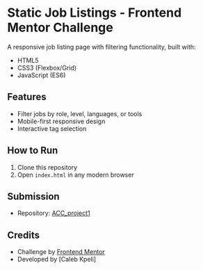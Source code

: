# Static Job Listings - Frontend Mentor Challenge

A responsive job listing page with filtering functionality, built with:

- HTML5
- CSS3 (Flexbox/Grid)
- JavaScript (ES6)

## Features
- Filter jobs by role, level, languages, or tools
- Mobile-first responsive design
- Interactive tag selection

## How to Run
1. Clone this repository
2. Open `index.html` in any modern browser

## Submission
- Repository: [ACC_project1](https://github.com/Caleb10Kpeli/ACC_project1.git)

## Credits
- Challenge by [Frontend Mentor](https://www.frontendmentor.io)
- Developed by [Caleb Kpeli]